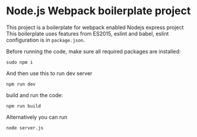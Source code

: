 # Node.js Webpack boilerplate project

This project is a boilerplate for webpack enabled Nodejs express project
This boilerplate uses features from ES2015, eslint and babel, eslint configuration is in `package.json`.

Before running the code, make sure all required packages are installed:

```
sudo npm i
```

And then use this to run dev server

```
npm run dev
```

build and run the code:

```
npm run build
```

Alternatively you can run

```
node server.js
```





